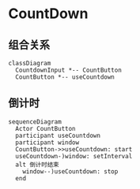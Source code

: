 # CountDown

## 组合关系

```mermaid
classDiagram
  CountdownInput *-- CountButton
  CountButton *-- useCountdown
```

## 倒计时

```mermaid
sequenceDiagram
  Actor CountButton
  participant useCountdown
  participant window
  CountButton->>useCountdown: start
  useCountdown-)window: setInterval
  alt 倒计时结束
    window--)useCountdown: stop
  end
```
